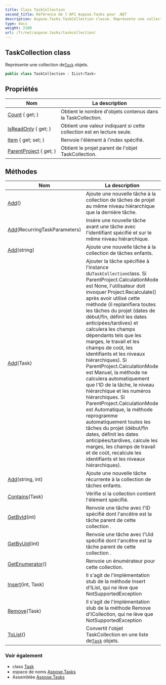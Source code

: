 ```yaml
---
title: Class TaskCollection
second_title: Référence de l'API Aspose.Tasks pour .NET
description: Aspose.Tasks.TaskCollection classe. Représente une collection deTask objets.
type: docs
weight: 2100
url: /fr/net/aspose.tasks/taskcollection/
---
```

## TaskCollection class

Représente une collection de[`Task`](../task/) objets.

```csharp
public class TaskCollection : IList<Task>
```

## Propriétés

| Nom | La description |
| --- | --- |
| [Count](../../aspose.tasks/taskcollection/count/) { get; } | Obtient le nombre d'objets contenus dans la TaskCollection. |
| [IsReadOnly](../../aspose.tasks/taskcollection/isreadonly/) { get; } | Obtient une valeur indiquant si cette collection est en lecture seule. |
| [Item](../../aspose.tasks/taskcollection/item/) { get; set; } | Renvoie l'élément à l'index spécifié. |
| [ParentProject](../../aspose.tasks/taskcollection/parentproject/) { get; } | Obtient le projet parent de l'objet TaskCollection. |

## Méthodes

| Nom | La description |
| --- | --- |
| [Add](../../aspose.tasks/taskcollection/add/#add)() | Ajoute une nouvelle tâche à la collection de tâches de projet au même niveau hiérarchique que la dernière tâche. |
| [Add](../../aspose.tasks/taskcollection/add/#add_1)(RecurringTaskParameters) | Insère une nouvelle tâche avant une tâche avec l'identifiant spécifié et sur le même niveau hiérarchique. |
| [Add](../../aspose.tasks/taskcollection/add/#add_2)(string) | Ajoute une nouvelle tâche à la collection de tâches enfants. |
| [Add](../../aspose.tasks/taskcollection/add/#add_4)(Task) | Ajouter la tâche spécifiée à l'instance du`TaskCollection`class. Si ParentProject.CalculationMode est None, l'utilisateur doit invoquer Project.Recalculate() après avoir utilisé cette méthode (il replanifiera toutes les tâches du projet (dates de début/fin, définit les dates anticipées/tardives) et calculera les champs dépendants tels que les marges, le travail et les champs de coût, les identifiants et les niveaux hiérarchiques). Si ParentProject.CalculationMode est Manuel, la méthode ne calculera automatiquement que l'ID de la tâche, le niveau hiérarchique et les numéros hiérarchiques. Si ParentProject.CalculationMode est Automatique, la méthode reprogramme automatiquement toutes les tâches du projet (début/fin dates, définit les dates anticipées/tardives, calcule les marges, les champs de travail et de coût, recalcule les identifiants et les niveaux hiérarchiques). |
| [Add](../../aspose.tasks/taskcollection/add/#add_3)(string, int) | Ajoute une nouvelle tâche récurrente à la collection de tâches enfants. |
| [Contains](../../aspose.tasks/taskcollection/contains/)(Task) | Vérifie si la collection contient l'élément spécifié. |
| [GetById](../../aspose.tasks/taskcollection/getbyid/)(int) | Renvoie une tâche avec l'ID spécifié dont l'ancêtre est la tâche parent de cette collection . |
| [GetByUid](../../aspose.tasks/taskcollection/getbyuid/)(int) | Renvoie une tâche avec l'Uid spécifié dont l'ancêtre est la tâche parent de cette collection . |
| [GetEnumerator](../../aspose.tasks/taskcollection/getenumerator/)() | Renvoie un énumérateur pour cette collection. |
| [Insert](../../aspose.tasks/taskcollection/insert/)(int, Task) | Il s'agit de l'implémentation stub de la méthode Insert d'IList, qui ne lève que NotSupportedException |
| [Remove](../../aspose.tasks/taskcollection/remove/)(Task) | Il s'agit de l'implémentation stub de la méthode Remove d'ICollection, qui ne lève que NotSupportedException |
| [ToList](../../aspose.tasks/taskcollection/tolist/)() | Convertit l'objet TaskCollection en une liste de[`Task`](../task/) objets. |

### Voir également

* class [Task](../task/)
* espace de noms [Aspose.Tasks](../../aspose.tasks/)
* Assemblée [Aspose.Tasks](../../)



